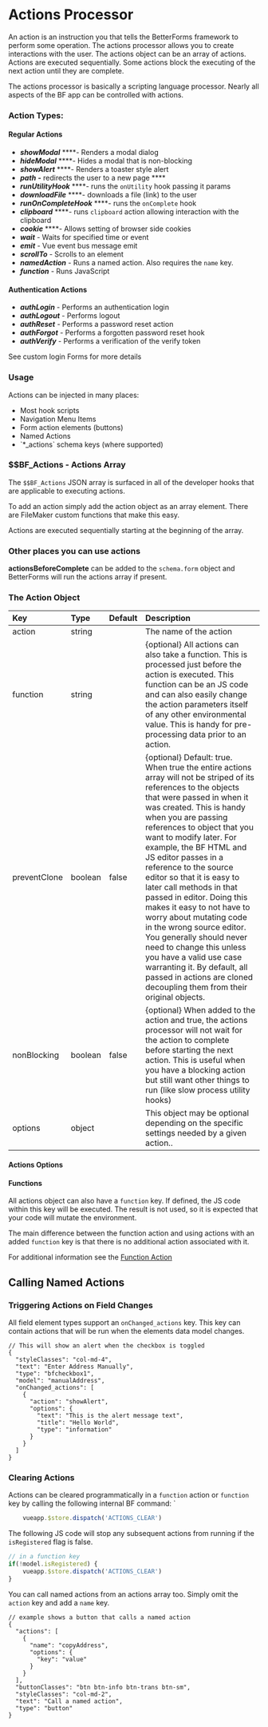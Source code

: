# Actions Processor

An action is an instruction you that tells the BetterForms framework to perform some operation. The actions processor allows you to create interactions with the user. The actions object can be an array of actions. Actions are executed sequentially. Some actions block the executing of the next action until they are complete.

The actions processor is basically a scripting language processor. Nearly all aspects of the BF app can be controlled with actions.

### Action Types:

#### Regular Actions

* _**showModal**_ ****- Renders a modal dialog
* _**hideModal**_ ****- Hides a modal that is non-blocking
* _**showAlert**_ ****- Renders a toaster style alert
* _**path**_ **-** redirects the user to a new page ****
* _**runUtilityHook**_ ****- runs the `onUtility` hook passing it params
* _**downloadFile**_ ****- downloads a file \(link\) to the user
* _**runOnCompleteHook**_ ****- runs the `onComplete` hook
* _**clipboard**_ ****- runs `clipboard` action allowing interaction with the clipboard
* _**cookie**_ ****- Allows setting of browser side cookies
* _**wait**_ - Waits for specified time or event
* _**emit**_ - Vue event bus message emit
* _**scrollTo**_ - Scrolls to an element
* _**namedAction**_ - Runs a named action. Also requires the `name` key.
* _**function**_ - Runs JavaScript 

#### Authentication Actions 

* _**authLogin**_ - Performs an authentication login
* _**authLogout**_ - Performs logout
* _**authReset**_ - Performs a password reset action
* _**authForgot** -_ Performs a forgotten password reset hook
* _**authVerify**_  - Performs a verification of the verify token

See custom login Forms for more details

### Usage

Actions can be injected in many places:

* Most hook scripts
* Navigation Menu Items
* Form action elements \(buttons\)
* Named Actions
* \`\*\_actions\` schema keys \(where supported\)

### $$BF\_Actions - Actions Array

The `$$BF_Actions`  JSON array is surfaced in all of the developer hooks that are applicable to executing actions.

To add an action simply add the action object as an array element. There are FileMaker custom functions that make this easy. 

Actions are executed sequentially starting at the beginning of the array. 

### Other places you can use actions

**actionsBeforeComplete** can be added to the `schema.form` object and BetterForms will run the actions array if present. 

### The Action Object

| Key | Type | Default | Description |
| :--- | :--- | :--- | :--- |
| action | string |  | The name of the action  |
| function | string |  | {optional} All actions can also take a function. This is processed just before the action is executed. This function can be an JS code and can also easily change the action parameters itself of any other environmental value. This is handy for pre-processing data prior to an action.  |
| preventClone | boolean | false | {optional} Default: true. When true the entire actions array will not be striped of its references to the objects that were passed in when it was created. This is handy when you are passing references to object that you want to modify later. For example, the BF HTML and JS editor passes in a reference to the source editor so that it is easy to later call methods in that passed in editor. Doing this makes it easy to not have to worry about mutating code in the wrong source editor. You generally should never need to change this unless you have a valid use case warranting it.   By default, all passed in actions are cloned decoupling them from their original objects. |
| nonBlocking | boolean | false | {optional} When added to the action and true, the actions processor will not wait for the action to complete before starting the next action. This is useful when you have a blocking action but still want other things to run \(like slow process utility hooks\) |
| options | object |  | This object may be optional depending on the specific settings needed by a given action.. |

#### Actions Options

#### Functions

All actions object can also have a `function` key. If defined, the JS code within this key will be executed. The result is not used, so it is expected that your code will mutate the environment. 

The main difference between the function action and using actions with an added `function` key is that there is no additional action associated with it.

For additional information see the [Function Action](function-1.md)

## Calling Named Actions <a id="functions"></a>

### Triggering Actions on Field Changes

All field element types support an `onChanged_actions`  key. This key can contain actions that will be run when the elements data  model changes.

```text
// This will show an alert when the checkbox is toggled
{
  "styleClasses": "col-md-4",
  "text": "Enter Address Manually",
  "type": "bfcheckbox1",
  "model": "manualAddress",
  "onChanged_actions": [
    {
      "action": "showAlert",
      "options": {
        "text": "This is the alert message text",
        "title": "Hello World",
        "type": "information"
      }
    }
  ]
}
```

### Clearing Actions

Actions can be cleared programmatically in a `function` action or `function` key by calling the following internal BF command: \`

```javascript
    vueapp.$store.dispatch('ACTIONS_CLEAR')   
```

The following JS code will stop any subsequent actions from running if the `isRegistered` flag is false.

```javascript
// in a function key
if(!model.isRegistered) {
    vueapp.$store.dispatch('ACTIONS_CLEAR')
}
```



You can call named actions from an actions array too. Simply omit the `action` key and add a `name` key.

```text
// example shows a button that calls a named action
{
  "actions": [
    {
      "name": "copyAddress",
      "options": {
        "key": "value"
      }
    }
  ],
  "buttonClasses": "btn btn-info btn-trans btn-sm",
  "styleClasses": "col-md-2",
  "text": "Call a named action",
  "type": "button"
}
```

